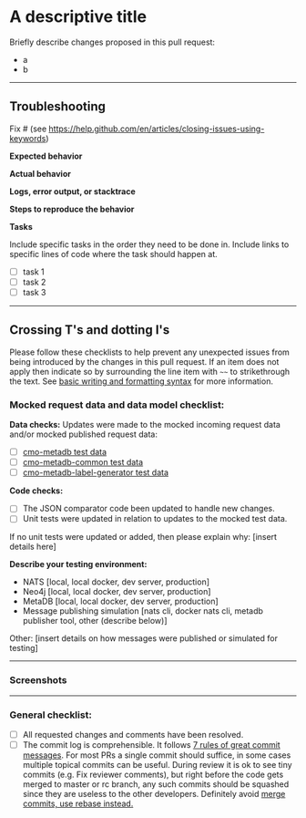 # A descriptive title

Briefly describe changes proposed in this pull request:
- a
- b 

---
## Troubleshooting

Fix # (see https://help.github.com/en/articles/closing-issues-using-keywords)

**Expected behavior**

**Actual behavior**

**Logs, error output, or stacktrace**

**Steps to reproduce the behavior**

**Tasks**

Include specific tasks in the order they need to be done in. Include links to specific lines of code where the task should happen at. 

- [ ] task 1
- [ ] task 2
- [ ] task 3

--- 

## Crossing T's and dotting I's

Please follow these checklists to help prevent any unexpected issues from being introduced by the changes in this pull request. If an item does not apply then indicate so by surrounding the line item with `~~` to strikethrough the text. See [basic writing and formatting syntax](https://docs.github.com/en/github/writing-on-github/getting-started-with-writing-and-formatting-on-github/basic-writing-and-formatting-syntax) for more information.

### Mocked request data and data model checklist:

**Data checks:**
Updates were made to the mocked incoming request data and/or mocked published request data:
- [ ] [cmo-metadb test data](https://github.com/mskcc/cmo-metadb/tree/master/service/src/test/resources/data)
- [ ] [cmo-metadb-common test data](https://github.com/mskcc/cmo-metadb-common/tree/master/src/test/resources/data)
- [ ] [cmo-metadb-label-generator test data](https://github.com/mskcc/cmo-metadb-label-generator/tree/master/src/test/resources/data)

**Code checks:**
- [ ] The JSON comparator code been updated to handle new changes.
- [ ] Unit tests were updated in relation to updates to the mocked test data.

If no unit tests were updated or added, then please explain why: [insert details here]

**Describe your testing environment:**

- NATS [local, local docker, dev server, production]
- Neo4j [local, local docker, dev server, production]
- MetaDB [local, local docker, dev server, production]
- Message publishing simulation [nats cli, docker nats cli, metadb publisher tool, other (describe below)]

Other: [insert details on how messages were published or simulated for testing]

---
### Screenshots

---
### General checklist:
- [ ] All requested changes and comments have been resolved.
- [ ] The commit log is comprehensible. It follows [7 rules of great commit messages](http://chris.beams.io/posts/git-commit/). For most PRs a single commit should suffice, in some cases multiple topical commits can be useful. During review it is ok to see tiny commits (e.g. Fix reviewer comments), but right before the code gets merged to master or rc branch, any such commits should be squashed since they are useless to the other developers. Definitely avoid [merge commits, use rebase instead.](http://nathanleclaire.com/blog/2014/09/14/dont-be-scared-of-git-rebase/)
